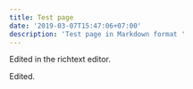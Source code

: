 ```yaml
---
title: Test page
date: '2019-03-07T15:47:06+07:00'
description: 'Test page in Markdown format '
---
```

Edited in the richtext editor.

Edited.
